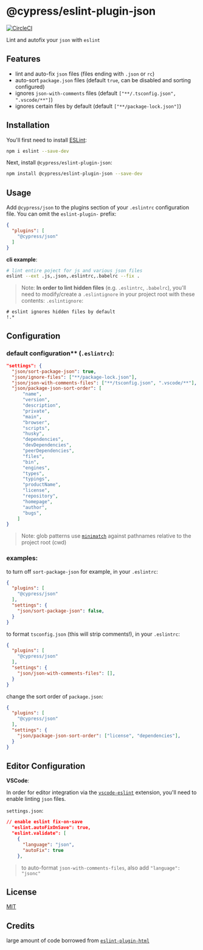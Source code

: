 # @cypress/eslint-plugin-json

[![CircleCI](https://circleci.com/gh/cypress-io/eslint-plugin-json.svg?style=svg)](https://circleci.com/gh/cypress-io/eslint-plugin-json)

Lint and autofix your `json` with `eslint`

## Features

- lint and auto-fix `json` files (files ending with `.json` or `rc`)
- auto-sort `package.json` files (default `true`, can be disabled and sorting configured)
- ignores `json-with-comments` files (default `["**/.tsconfig.json", ".vscode/**"]`)
- ignores certain files by default (default `["**/package-lock.json"]`)

## Installation

You'll first need to install [ESLint](http://eslint.org):

```sh
npm i eslint --save-dev
```

Next, install `@cypress/eslint-plugin-json`:

```sh
npm install @cypress/eslint-plugin-json --save-dev
```

## Usage

Add `@cypress/json` to the plugins section of your `.eslintrc` configuration file. You can omit the `eslint-plugin-` prefix:

```json
{
  "plugins": [
    "@cypress/json"
  ]
}
```

**cli example**:
```sh
# lint entire poject for js and various json files
eslint --ext .js,.json,.eslintrc,.babelrc --fix .
```

> Note: **In order to lint hidden files** (e.g. `.eslintrc`, `.babelrc`), you'll need to modify/create a `.eslintignore` in your project root with these contents:
`.eslintignore`:
```gitignore
# eslint ignores hidden files by default
!.*
```

## Configuration

### default configuration** (`.eslintrc`):
```json
"settings": {
  "json/sort-package-json": true,
  "json/ignore-files": ["**/package-lock.json"],
  "json/json-with-comments-files": ["**/tsconfig.json", ".vscode/**"],
  "json/package-json-sort-order": [
      "name",
      "version",
      "description",
      "private",
      "main",
      "browser",
      "scripts",
      "husky",
      "dependencies",
      "devDependencies",
      "peerDependencies",
      "files",
      "bin",
      "engines",
      "types",
      "typings",
      "productName",
      "license",
      "repository",
      "homepage",
      "author",
      "bugs",
    ]
}
```
> Note: glob patterns use [`minimatch`](https://github.com/isaacs/minimatch/) against pathnames relative to the project root (cwd)

### examples:

to turn off `sort-package-json` for example, in your `.eslintrc`:
```json
{
  "plugins": [
    "@cypress/json"
  ],
  "settings": {
    "json/sort-package-json": false,
  }
}
```

to format `tsconfig.json` (this will strip comments!), in your `.eslintrc`:
```json
{
  "plugins": [
    "@cypress/json"
  ],
  "settings": {
    "json/json-with-comments-files": [],
  }
}
```

change the sort order of `package.json`:
```json
{
  "plugins": [
    "@cypress/json"
  ],
  "settings": {
    "json/package-json-sort-order": ["license", "dependencies"],
  }
}
```

## Editor Configuration

**VSCode**:

In order for editor integration via the [`vscode-eslint`](https://github.com/microsoft/vscode-eslint) extension, you'll need to enable linting `json` files.

`settings.json`:
```json
// enable eslint fix-on-save
  "eslint.autoFixOnSave": true,
  "eslint.validate": [
    {
      "language": "json",
      "autoFix": true
    },
```

> to auto-format `json-with-comments-files`, also add `"language": "jsonc"`

## License
[MIT](/LICENSE.md)

## Credits

large amount of code borrowed from [`eslint-plugin-html`](https://github.com/BenoitZugmeyer/eslint-plugin-html)
